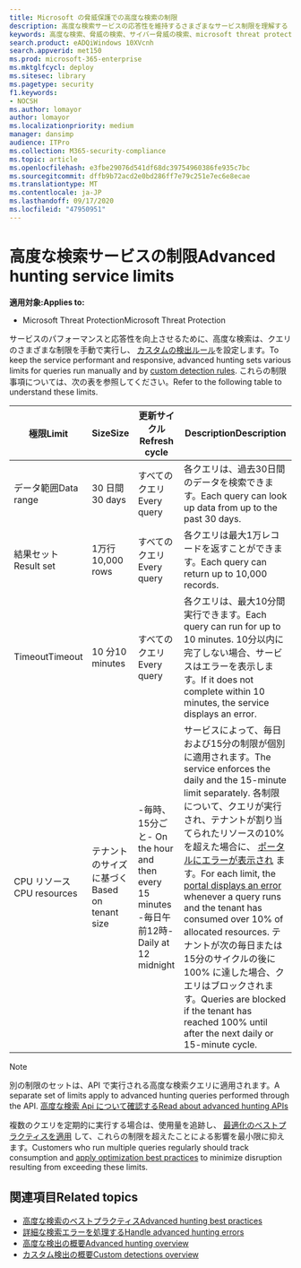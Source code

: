 ```yaml
---
title: Microsoft の脅威保護での高度な検索の制限
description: 高度な検索サービスの応答性を維持するさまざまなサービス制限を理解する
keywords: 高度な検索、脅威の検索、サイバー脅威の検索、microsoft threat protection、microsoft 365、mtp、m365、search、query、テレメトリ、スキーマ、kusto、CPU 制限、クエリ制限、リソース、最大結果
search.product: eADQiWindows 10XVcnh
search.appverid: met150
ms.prod: microsoft-365-enterprise
ms.mktglfcycl: deploy
ms.sitesec: library
ms.pagetype: security
f1.keywords:
- NOCSH
ms.author: lomayor
author: lomayor
ms.localizationpriority: medium
manager: dansimp
audience: ITPro
ms.collection: M365-security-compliance
ms.topic: article
ms.openlocfilehash: e3fbe29076d541df68dc39754960386fe935c7bc
ms.sourcegitcommit: dffb9b72acd2e0bd286ff7e79c251e7ec6e8ecae
ms.translationtype: MT
ms.contentlocale: ja-JP
ms.lasthandoff: 09/17/2020
ms.locfileid: "47950951"
---
```

# <a name="advanced-hunting-service-limits"></a><span data-ttu-id="b3084-104">高度な検索サービスの制限</span><span class="sxs-lookup"><span data-stu-id="b3084-104">Advanced hunting service limits</span></span>

<span data-ttu-id="b3084-105">**適用対象:**</span><span class="sxs-lookup"><span data-stu-id="b3084-105">**Applies to:**</span></span>
- <span data-ttu-id="b3084-106">Microsoft Threat Protection</span><span class="sxs-lookup"><span data-stu-id="b3084-106">Microsoft Threat Protection</span></span>

<span data-ttu-id="b3084-107">サービスのパフォーマンスと応答性を向上させるために、高度な検索は、クエリのさまざまな制限を手動で実行し、 [カスタムの検出ルール](custom-detection-rules.md)を設定します。</span><span class="sxs-lookup"><span data-stu-id="b3084-107">To keep the service performant and responsive, advanced hunting sets various limits for queries run manually and by [custom detection rules](custom-detection-rules.md).</span></span> <span data-ttu-id="b3084-108">これらの制限事項については、次の表を参照してください。</span><span class="sxs-lookup"><span data-stu-id="b3084-108">Refer to the following table to understand these limits.</span></span>

| <span data-ttu-id="b3084-109">極限</span><span class="sxs-lookup"><span data-stu-id="b3084-109">Limit</span></span> | <span data-ttu-id="b3084-110">Size</span><span class="sxs-lookup"><span data-stu-id="b3084-110">Size</span></span> | <span data-ttu-id="b3084-111">更新サイクル</span><span class="sxs-lookup"><span data-stu-id="b3084-111">Refresh cycle</span></span> | <span data-ttu-id="b3084-112">Description</span><span class="sxs-lookup"><span data-stu-id="b3084-112">Description</span></span> |
|--|--|--|--|
| <span data-ttu-id="b3084-113">データ範囲</span><span class="sxs-lookup"><span data-stu-id="b3084-113">Data range</span></span> | <span data-ttu-id="b3084-114">30 日間</span><span class="sxs-lookup"><span data-stu-id="b3084-114">30 days</span></span> | <span data-ttu-id="b3084-115">すべてのクエリ</span><span class="sxs-lookup"><span data-stu-id="b3084-115">Every query</span></span> | <span data-ttu-id="b3084-116">各クエリは、過去30日間のデータを検索できます。</span><span class="sxs-lookup"><span data-stu-id="b3084-116">Each query can look up data from up to the past 30 days.</span></span> |
| <span data-ttu-id="b3084-117">結果セット</span><span class="sxs-lookup"><span data-stu-id="b3084-117">Result set</span></span> | <span data-ttu-id="b3084-118">1万行</span><span class="sxs-lookup"><span data-stu-id="b3084-118">10,000 rows</span></span> | <span data-ttu-id="b3084-119">すべてのクエリ</span><span class="sxs-lookup"><span data-stu-id="b3084-119">Every query</span></span> | <span data-ttu-id="b3084-120">各クエリは最大1万レコードを返すことができます。</span><span class="sxs-lookup"><span data-stu-id="b3084-120">Each query can return up to 10,000 records.</span></span> |
| <span data-ttu-id="b3084-121">Timeout</span><span class="sxs-lookup"><span data-stu-id="b3084-121">Timeout</span></span> | <span data-ttu-id="b3084-122">10 分</span><span class="sxs-lookup"><span data-stu-id="b3084-122">10 minutes</span></span> | <span data-ttu-id="b3084-123">すべてのクエリ</span><span class="sxs-lookup"><span data-stu-id="b3084-123">Every query</span></span> | <span data-ttu-id="b3084-124">各クエリは、最大10分間実行できます。</span><span class="sxs-lookup"><span data-stu-id="b3084-124">Each query can run for up to 10 minutes.</span></span> <span data-ttu-id="b3084-125">10分以内に完了しない場合、サービスはエラーを表示します。</span><span class="sxs-lookup"><span data-stu-id="b3084-125">If it does not complete within 10 minutes, the service displays an error.</span></span>
| <span data-ttu-id="b3084-126">CPU リソース</span><span class="sxs-lookup"><span data-stu-id="b3084-126">CPU resources</span></span> | <span data-ttu-id="b3084-127">テナントのサイズに基づく</span><span class="sxs-lookup"><span data-stu-id="b3084-127">Based on tenant size</span></span> | <span data-ttu-id="b3084-128">-毎時、15分ごと</span><span class="sxs-lookup"><span data-stu-id="b3084-128">- On the hour and then every 15 minutes</span></span><br><span data-ttu-id="b3084-129">-毎日午前12時</span><span class="sxs-lookup"><span data-stu-id="b3084-129">- Daily at 12 midnight</span></span> | <span data-ttu-id="b3084-130">サービスによって、毎日および15分の制限が個別に適用されます。</span><span class="sxs-lookup"><span data-stu-id="b3084-130">The service enforces the daily and the 15-minute limit separately.</span></span> <span data-ttu-id="b3084-131">各制限について、クエリが実行され、テナントが割り当てられたリソースの10% を超えた場合に、 [ポータルにエラーが表示され](advanced-hunting-errors.md) ます。</span><span class="sxs-lookup"><span data-stu-id="b3084-131">For each limit, the [portal displays an error](advanced-hunting-errors.md) whenever a query runs and the tenant has consumed over 10% of allocated resources.</span></span> <span data-ttu-id="b3084-132">テナントが次の毎日または15分のサイクルの後に100% に達した場合、クエリはブロックされます。</span><span class="sxs-lookup"><span data-stu-id="b3084-132">Queries are blocked if the tenant has reached 100% until after the next daily or 15-minute cycle.</span></span> |

>[!NOTE] 
><span data-ttu-id="b3084-133">別の制限のセットは、API で実行される高度な検索クエリに適用されます。</span><span class="sxs-lookup"><span data-stu-id="b3084-133">A separate set of limits apply to advanced hunting queries performed through the API.</span></span> [<span data-ttu-id="b3084-134">高度な検索 Api について確認する</span><span class="sxs-lookup"><span data-stu-id="b3084-134">Read about advanced hunting APIs</span></span>](https://docs.microsoft.com/microsoft-365/security/mtp/api-advanced-hunting)

<span data-ttu-id="b3084-135">複数のクエリを定期的に実行する場合は、使用量を追跡し、 [最適化のベストプラクティスを適用](advanced-hunting-best-practices.md) して、これらの制限を超えたことによる影響を最小限に抑えます。</span><span class="sxs-lookup"><span data-stu-id="b3084-135">Customers who run multiple queries regularly should track consumption and [apply optimization best practices](advanced-hunting-best-practices.md) to minimize disruption resulting from exceeding these limits.</span></span>

## <a name="related-topics"></a><span data-ttu-id="b3084-136">関連項目</span><span class="sxs-lookup"><span data-stu-id="b3084-136">Related topics</span></span>

- [<span data-ttu-id="b3084-137">高度な検索のベストプラクティス</span><span class="sxs-lookup"><span data-stu-id="b3084-137">Advanced hunting best practices</span></span>](advanced-hunting-best-practices.md)
- [<span data-ttu-id="b3084-138">詳細な検索エラーを処理する</span><span class="sxs-lookup"><span data-stu-id="b3084-138">Handle advanced hunting errors</span></span>](advanced-hunting-errors.md)
- [<span data-ttu-id="b3084-139">高度な検出の概要</span><span class="sxs-lookup"><span data-stu-id="b3084-139">Advanced hunting overview</span></span>](advanced-hunting-overview.md)
- [<span data-ttu-id="b3084-140">カスタム検出の概要</span><span class="sxs-lookup"><span data-stu-id="b3084-140">Custom detections overview</span></span>](custom-detections-overview.md)
